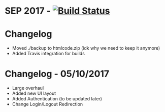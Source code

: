 # SEP 2017 - [![Build Status](https://travis-ci.com/IdrisDose/SEP2017.svg?token=7ppvptVmsRbWyCMsFksi&branch=master)](https://travis-ci.com/IdrisDose/SEP2017)

# Changelog
- Moved ./backup to htmlcode.zip (idk why we need to keep it anymore)
- Added Travis integration for builds

# Changelog - 05/10/2017
- Large overhaul
- Added new UI layout
- Added Authentication (to be updated later)
- Change Login/Logout Redirection 
